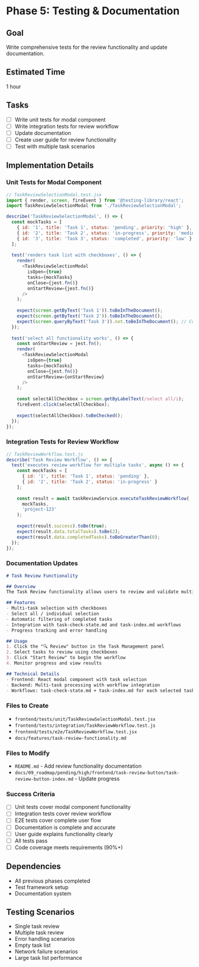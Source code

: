 # Phase 5: Testing & Documentation

## Goal
Write comprehensive tests for the review functionality and update documentation.

## Estimated Time
1 hour

## Tasks
- [ ] Write unit tests for modal component
- [ ] Write integration tests for review workflow
- [ ] Update documentation
- [ ] Create user guide for review functionality
- [ ] Test with multiple task scenarios

## Implementation Details

### Unit Tests for Modal Component
```javascript
// TaskReviewSelectionModal.test.jsx
import { render, screen, fireEvent } from '@testing-library/react';
import TaskReviewSelectionModal from './TaskReviewSelectionModal';

describe('TaskReviewSelectionModal', () => {
  const mockTasks = [
    { id: '1', title: 'Task 1', status: 'pending', priority: 'high' },
    { id: '2', title: 'Task 2', status: 'in-progress', priority: 'medium' },
    { id: '3', title: 'Task 3', status: 'completed', priority: 'low' }
  ];
  
  test('renders task list with checkboxes', () => {
    render(
      <TaskReviewSelectionModal 
        isOpen={true} 
        tasks={mockTasks} 
        onClose={jest.fn()} 
        onStartReview={jest.fn()} 
      />
    );
    
    expect(screen.getByText('Task 1')).toBeInTheDocument();
    expect(screen.getByText('Task 2')).toBeInTheDocument();
    expect(screen.queryByText('Task 3')).not.toBeInTheDocument(); // Completed tasks filtered
  });
  
  test('select all functionality works', () => {
    const onStartReview = jest.fn();
    render(
      <TaskReviewSelectionModal 
        isOpen={true} 
        tasks={mockTasks} 
        onClose={jest.fn()} 
        onStartReview={onStartReview} 
      />
    );
    
    const selectAllCheckbox = screen.getByLabelText(/select all/i);
    fireEvent.click(selectAllCheckbox);
    
    expect(selectAllCheckbox).toBeChecked();
  });
});
```

### Integration Tests for Review Workflow
```javascript
// TaskReviewWorkflow.test.js
describe('Task Review Workflow', () => {
  test('executes review workflow for multiple tasks', async () => {
    const mockTasks = [
      { id: '1', title: 'Task 1', status: 'pending' },
      { id: '2', title: 'Task 2', status: 'in-progress' }
    ];
    
    const result = await taskReviewService.executeTaskReviewWorkflow(
      mockTasks, 
      'project-123'
    );
    
    expect(result.success).toBe(true);
    expect(result.data.totalTasks).toBe(2);
    expect(result.data.completedTasks).toBeGreaterThan(0);
  });
});
```

### Documentation Updates
```markdown
# Task Review Functionality

## Overview
The Task Review functionality allows users to review and validate multiple tasks against the codebase using automated workflows.

## Features
- Multi-task selection with checkboxes
- Select all / individual selection
- Automatic filtering of completed tasks
- Integration with task-check-state.md and task-index.md workflows
- Progress tracking and error handling

## Usage
1. Click the "🔍 Review" button in the Task Management panel
2. Select tasks to review using checkboxes
3. Click "Start Review" to begin the workflow
4. Monitor progress and view results

## Technical Details
- Frontend: React modal component with task selection
- Backend: Multi-task processing with workflow integration
- Workflows: task-check-state.md + task-index.md for each selected task
```

### Files to Create
- `frontend/tests/unit/TaskReviewSelectionModal.test.jsx`
- `frontend/tests/integration/TaskReviewWorkflow.test.js`
- `frontend/tests/e2e/TaskReviewWorkflow.test.jsx`
- `docs/features/task-review-functionality.md`

### Files to Modify
- `README.md` - Add review functionality documentation
- `docs/09_roadmap/pending/high/frontend/task-review-button/task-review-button-index.md` - Update progress

### Success Criteria
- [ ] Unit tests cover modal component functionality
- [ ] Integration tests cover review workflow
- [ ] E2E tests cover complete user flow
- [ ] Documentation is complete and accurate
- [ ] User guide explains functionality clearly
- [ ] All tests pass
- [ ] Code coverage meets requirements (90%+)

## Dependencies
- All previous phases completed
- Test framework setup
- Documentation system

## Testing Scenarios
- Single task review
- Multiple task review
- Error handling scenarios
- Empty task list
- Network failure scenarios
- Large task list performance

